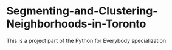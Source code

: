 # Segmenting-and-Clustering-Neighborhoods-in-Toronto
This is a project part of the Python for Everybody specialization
